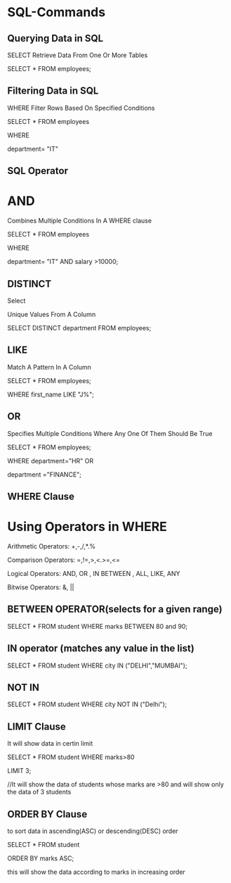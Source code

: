 # SQL-Commands

## Querying Data in SQL
SELECT
Retrieve Data From One Or More Tables

SELECT *  FROM employees;

## Filtering Data in SQL
WHERE
Filter Rows Based On Specified Conditions

SELECT * FROM employees

WHERE 

department= "IT"

## SQL Operator
# AND

Combines Multiple Conditions In A WHERE clause

SELECT * FROM employees

WHERE 

department= "IT" AND salary >10000;

## DISTINCT
Select

Unique Values From A Column

SELECT DISTINCT department FROM employees;

## LIKE
Match A Pattern In A Column

SELECT * FROM employees;

WHERE first_name LIKE "J%";

## OR
Specifies Multiple Conditions Where Any One
Of Them Should Be True

SELECT * FROM employees;

WHERE department="HR" OR 

department ="FINANCE";

## WHERE Clause

# Using Operators in WHERE

Arithmetic Operators: +,-,/,*.%

Comparison Operators: =,!=,>,<.>=,<=

Logical Operators: AND, OR , IN BETWEEN , ALL, LIKE, ANY

Bitwise Operators: &, ||

## BETWEEN OPERATOR(selects for a given range)

SELECT * FROM student WHERE marks BETWEEN 80 and 90;

## IN operator (matches any value in the list)

SELECT * FROM student WHERE city IN ("DELHI","MUMBAI");

## NOT IN

SELECT * FROM student WHERE city NOT IN ("Delhi");

## LIMIT Clause

It will show data in certin limit

SELECT * FROM student WHERE marks>80

LIMIT 3;

//It will show the data of students whose marks are >80 and will show only the data of 3 students

## ORDER BY Clause

to sort data in ascending(ASC) or descending(DESC)  order

SELECT * FROM student

ORDER BY marks ASC;

this will show the data according to marks in increasing order








